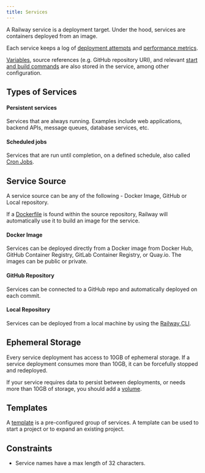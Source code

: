 ```yaml
---
title: Services
---
```


A Railway service is a deployment target.  Under the hood, services are containers deployed from an image.

Each service keeps a log of [deployment attempts](/reference/deployments) and [performance metrics](/reference/metrics).

[Variables](/reference/variables), source references (e.g. GitHub repository URI), and relevant [start and build commands](/reference/build-and-start-commands) are also stored in the service, among other configuration.

## Types of Services

#### Persistent services

Services that are always running.  Examples include web applications, backend APIs, message queues, database services, etc.

#### Scheduled jobs

Services that are run until completion, on a defined schedule, also called [Cron Jobs](/reference/cron-jobs).

## Service Source

A service source can be any of the following - Docker Image, GitHub or Local repository.

If a [Dockerfile](/reference/dockerfiles) is found within the source repository, Railway will automatically use it to build an image for the service.

#### Docker Image

Services can be deployed directly from a Docker image from Docker Hub, GitHub Container Registry, GitLab Container Registry, or Quay.io.  The images can be public or private.

#### GitHub Repository

Services can be connected to a GitHub repo and automatically deployed on each commit.

#### Local Repository

Services can be deployed from a local machine by using the [Railway CLI](/reference/cli-api).

## Ephemeral Storage

Every service deployment has access to 10GB of ephemeral storage.  If a service deployment consumes more than 10GB, it can be forcefully stopped and redeployed.

If your service requires data to persist between deployments, or needs more than 10GB of storage, you should add a [volume](/reference/volumes).

## Templates

A [template](/reference/templates) is a pre-configured group of services. A template can be used to start a project or to expand an existing project.

## Constraints

- Service names have a max length of 32 characters.
